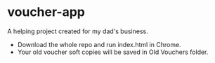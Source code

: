 # voucher-app
A helping project created for my dad's business.
- Download the whole repo and run index.html in Chrome.
- Your old voucher soft copies will be saved in Old Vouchers folder.

